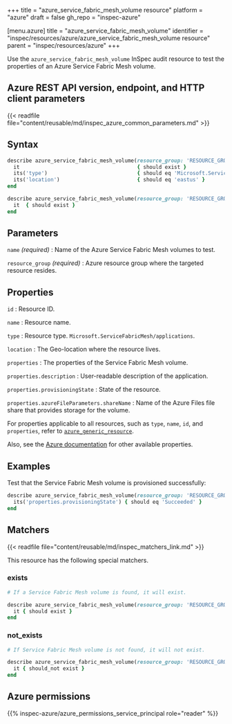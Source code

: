 +++
title = "azure_service_fabric_mesh_volume resource"
platform = "azure"
draft = false
gh_repo = "inspec-azure"

[menu.azure]
title = "azure_service_fabric_mesh_volume"
identifier = "inspec/resources/azure/azure_service_fabric_mesh_volume resource"
parent = "inspec/resources/azure"
+++

Use the `azure_service_fabric_mesh_volume` InSpec audit resource to test the properties of an Azure Service Fabric Mesh volume.

## Azure REST API version, endpoint, and HTTP client parameters

{{< readfile file="content/reusable/md/inspec_azure_common_parameters.md" >}}

## Syntax

```ruby
describe azure_service_fabric_mesh_volume(resource_group: 'RESOURCE_GROUP', name: 'SERVICE_FABRIC_MESH_VOLUME_NAME') do
  it                                      { should exist }
  its('type')                             { should eq 'Microsoft.ServiceFabricMesh/applications' }
  its('location')                         { should eq 'eastus' }
end
```

```ruby
describe azure_service_fabric_mesh_volume(resource_group: 'RESOURCE_GROUP', name: 'SERVICE_FABRIC_MESH_VOLUME_NAME') do
  it  { should exist }
end
```

## Parameters

`name` _(required)_
: Name of the Azure Service Fabric Mesh volumes to test.

`resource_group` _(required)_
: Azure resource group where the targeted resource resides.

## Properties

`id`
: Resource ID.

`name`
: Resource name.

`type`
: Resource type. `Microsoft.ServiceFabricMesh/applications`.

`location`
: The Geo-location where the resource lives.

`properties`
: The properties of the Service Fabric Mesh volume.

`properties.description`
: User-readable description of the application.

`properties.provisioningState`
: State of the resource.

`properties.azureFileParameters.shareName`
: Name of the Azure Files file share that provides storage for the volume.

For properties applicable to all resources, such as `type`, `name`, `id`, and `properties`, refer to [`azure_generic_resource`](azure_generic_resource#properties).

Also, see the [Azure documentation](https://docs.microsoft.com/en-us/rest/api/servicefabric/sfmeshrp-api-volume_get) for other available properties.

## Examples

Test that the Service Fabric Mesh volume is provisioned successfully:

```ruby
describe azure_service_fabric_mesh_volume(resource_group: 'RESOURCE_GROUP', name: 'SERVICE_FABRIC_MESH_VOLUME_NAME') do
  its('properties.provisioningState') { should eq 'Succeeded' }
end
```

## Matchers

{{< readfile file="content/reusable/md/inspec_matchers_link.md" >}}

This resource has the following special matchers.

### exists

```ruby
# If a Service Fabric Mesh volume is found, it will exist.

describe azure_service_fabric_mesh_volume(resource_group: 'RESOURCE_GROUP', name: 'SERVICE_FABRIC_MESH_VOLUME_NAME') do
  it { should exist }
end
```

### not_exists

```ruby
# If Service Fabric Mesh volume is not found, it will not exist.

describe azure_service_fabric_mesh_volume(resource_group: 'RESOURCE_GROUP', name: 'SERVICE_FABRIC_MESH_VOLUME_NAME') do
  it { should_not exist }
end
```

## Azure permissions

{{% inspec-azure/azure_permissions_service_principal role="reader" %}}
